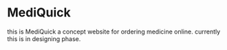 # MediQuick
this is MediQuick a concept website for ordering medicine online.
currently this is in designing phase.
